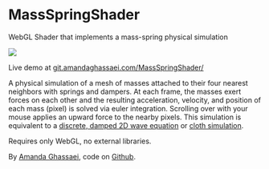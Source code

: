 # MassSpringShader
WebGL Shader that implements a mass-spring physical simulation

<img src="https://raw.githubusercontent.com/amandaghassaei/MassSpringShader/master/img.png"/>

Live demo at <a href="http://git.amandaghassaei.com/MassSpringShader/" target="_blank">git.amandaghassaei.com/MassSpringShader/</a>

A physical simulation of a mesh of masses attached to their four nearest neighbors with springs and dampers. 
At each frame, the masses exert forces on each other and the resulting acceleration, velocity, and position of each mass (pixel) is solved via euler integration. 
Scrolling over with your mouse applies an upward force to the nearby pixels.
This simulation is equivalent to a <a href="https://en.wikipedia.org/wiki/Wave_equation" target="_blank">discrete, damped 2D wave equation</a>
or <a href="https://en.wikipedia.org/wiki/Cloth_modeling" target="_blank">cloth simulation</a>.

Requires only WebGL, no external libraries.

By <a href="http://www.amandaghassaei.com/" target="_blank">Amanda Ghassaei</a>, code on <a href="https://github.com/amandaghassaei/MassSpringShader" target="_blank">Github</a>.